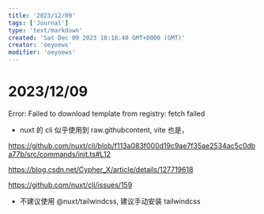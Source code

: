 ```yaml
---
title: '2023/12/09'
tags: ['Journal']
type: 'text/markdown'
created: 'Sat Dec 09 2023 10:18:40 GMT+0000 (GMT)'
creator: 'oeyoews'
modifier: 'oeyoews'
---
```


# 2023/12/09

Error: Failed to download template from registry: fetch failed

* nuxt 的 cli 似乎使用到 raw.githubcontent, vite 也是，

<https://github.com/nuxt/cli/blob/f113a083f000d19c9ae7f35ae2534ac5c0dba77b/src/commands/init.ts#L12>

<https://blog.csdn.net/Cypher_X/article/details/127719618>

<https://github.com/nuxt/cli/issues/159>

* 不建议使用 @nuxt/tailwindcss, 建议手动安装 tailwindcss
